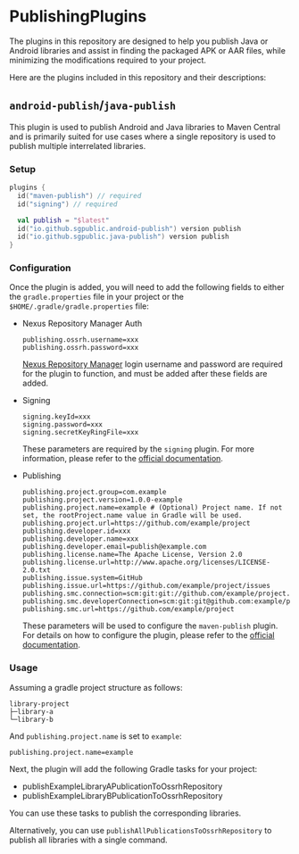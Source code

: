 # PublishingPlugins

The plugins in this repository are designed to help you publish Java or Android libraries and assist in finding the packaged APK or AAR files, while minimizing the modifications required to your project.

Here are the plugins included in this repository and their descriptions:

## `android-publish`/`java-publish`

This plugin is used to publish Android and Java libraries to Maven Central and is primarily suited for use cases where a single repository is used to publish multiple interrelated libraries.

### Setup

```kotlin
plugins {
  id("maven-publish") // required
  id("signing") // required

  val publish = "$latest"
  id("io.github.sgpublic.android-publish") version publish
  id("io.github.sgpublic.java-publish") version publish
}
```

### Configuration

Once the plugin is added, you will need to add the following fields to either the `gradle.properties` file in your project or the `$HOME/.gradle/gradle.properties` file:

+ Nexus Repository Manager Auth

  ```properties
  publishing.ossrh.username=xxx
  publishing.ossrh.password=xxx
  ```

  [Nexus Repository Manager](https://oss.sonatype.org/) login username and password are required for the plugin to function, and must be added after these fields are added.

+ Signing

  ```properties
  signing.keyId=xxx
  signing.password=xxx
  signing.secretKeyRingFile=xxx
  ```

  These parameters are required by the `signing` plugin. For more information, please refer to the [official documentation](https://docs.gradle.org/current/userguide/signing_plugin.html).

+ Publishing

  ```properties
  publishing.project.group=com.example
  publishing.project.version=1.0.0-example
  publishing.project.name=example # (Optional) Project name. If not set, the rootProject.name value in Gradle will be used.
  publishing.project.url=https://github.com/example/project
  publishing.developer.id=xxx
  publishing.developer.name=xxx
  publishing.developer.email=publish@example.com
  publishing.license.name=The Apache License, Version 2.0
  publishing.license.url=http://www.apache.org/licenses/LICENSE-2.0.txt
  publishing.issue.system=GitHub
  publishing.issue.url=https://github.com/example/project/issues
  publishing.smc.connection=scm:git:git://github.com/example/project.git
  publishing.smc.developerConnection=scm:git:git@github.com:example/project.git
  publishing.smc.url=https://github.com/example/project
  ```

  These parameters will be used to configure the `maven-publish` plugin. For details on how to configure the plugin, please refer to the [official documentation](https://docs.gradle.org/current/userguide/publishing_maven.html).

### Usage

Assuming a gradle project structure as follows:

```
library-project
├─library-a
└─library-b
```

And `publishing.project.name` is set to `example`:

```properties
publishing.project.name=example
```

Next, the plugin will add the following Gradle tasks for your project:

+ publishExampleLibraryAPublicationToOssrhRepository
+ publishExampleLibraryBPublicationToOssrhRepository

You can use these tasks to publish the corresponding libraries.

Alternatively, you can use `publishAllPublicationsToOssrhRepository` to publish all libraries with a single command.

